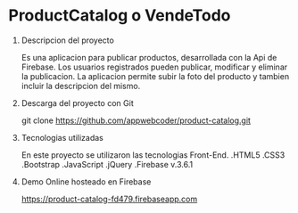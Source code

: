 # ProductCatalog o VendeTodo

1. Descripcion del proyecto

    Es una aplicacion para publicar productos, desarrollada con la Api de Firebase. Los usuarios
    registrados pueden publicar, modificar y eliminar la publicacion.
    La aplicacion permite subir la foto del producto y tambien incluir la descripcion del mismo.

2. Descarga del proyecto con Git

    git clone https://github.com/appwebcoder/product-catalog.git

3. Tecnologias utilizadas

    En este proyecto se utilizaron las tecnologias Front-End.
    .HTML5
    .CSS3
    .Bootstrap
    .JavaScript
    .jQuery
    .Firebase v.3.6.1

4. Demo Online hosteado en Firebase

    https://product-catalog-fd479.firebaseapp.com

